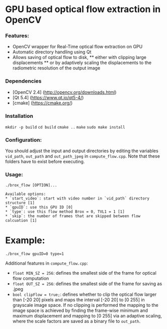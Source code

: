 GPU based optical flow extraction in OpenCV
====================
### Features:
* OpenCV wrapper for Real-Time optical flow extraction on GPU
* Automatic directory handling using Qt
* Allows saving of optical flow to disk, 
** either with clipping large displacements 
** or by adaptively scaling the displacements to the radiometric resolution of the output image

### Dependencies
* [OpenCV 2.4] (http://opencv.org/downloads.html)
* [Qt 5.4] (https://www.qt.io/qt5-4/)
* [cmake] (https://cmake.org/)

### Installation
`mkdir -p build`
`cd build`
`cmake ..`
`make`
`sudo make install`

### Configuration:
You should adjust the input and output directories by editing the variables `vid_path`, `out_path` and `out_path_jpeg` in `compute_flow.cpp`. Note that these folders have to exist before executing.

### Usage:
```
./brox_flow [OPTION]...

Available options:
* `start_video`: start with video number in `vid_path` directory structure [1]
* `gpuID`: use this GPU ID [0]
* `type`: use this flow method Brox = 0, TVL1 = 1 [1] 
* `skip`: the number of frames that are skipped between flow calcuation [1]
```
# Example:
```
./brox_flow gpuID=0 type=1 
```

Additional features in `compute_flow.cpp`:
* `float MIN_SZ = 256`: defines the smallest side of the frame for optical flow computation
* `float OUT_SZ = 256`: defines the smallest side of the frame for saving as .jpeg 
* `bool clipFlow = true;`: defines whether to clip the optical flow larger than [-20 20] pixels and maps the interval [-20 20] to  [0 255] in grayscale image space. If no clipping is performed the mapping to the image space is achieved by finding the frame-wise minimum and maximum displacement and mapping to [0 255] via an adaptive scaling, where the scale factors are saved as a binary file to `out_path`.

